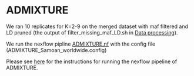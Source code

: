 # ADMIXTURE
We ran 10 replicates for K=2-9 on the merged dataset with maf filtered and LD pruned (the output of filter_missing_maf_LD.sh in [Data processing](../Data_processing/)).

We run the nexflow pipline [ADMIXTURE.nf](ADMIXTURE.nf) with the config file (ADMIXTURE_Samoan_worldwide.config)

Please see [here](https://github.com/YourePrettyGood/PIBv1_manuscript/blob/main/Instructions/ADMIXTURE_README.md) for the instructions for running the nexflow pipeline of ADMIXTURE.
